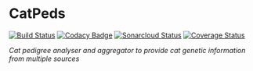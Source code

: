 CatPeds
==========
[![Build Status](https://travis-ci.com/padriano/catpeds.svg?branch=migrate-to-sonarcloud-io)](https://travis-ci.com/padriano/catpeds)
[![Codacy Badge](https://api.codacy.com/project/badge/Grade/95669fcad9954f948c41b6f351ad84ac)](https://www.codacy.com/app/padriano/catpeds?utm_source=github.com&amp;utm_medium=referral&amp;utm_content=padriano/catpeds&amp;utm_campaign=Badge_Grade)
[![Sonarcloud Status](https://sonarcloud.io/api/project_badges/measure?project=padriano_catpeds&metric=alert_status)](https://sonarcloud.io/dashboard?id=padriano_catpeds)
[![Coverage Status](https://coveralls.io/repos/github/padriano/catpeds/badge.svg?branch=master)](https://coveralls.io/github/padriano/catpeds?branch=master)

*Cat pedigree analyser and aggregator to provide cat genetic information from multiple sources*
